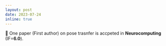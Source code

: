```yaml
---
layout: post
date: 2023-07-24
inline: true
---
```


📝 One paper (First author) on pose trasnfer is accpeted in <b>Neurocomputing</b> (IF=<b>6.0</b>).
